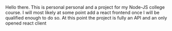 Hello there.
This is personal personal and a project for my Node-JS college course.
I will most likely at some point add a react frontend once I will be qualified enough to do so.
At this point the project is fully an API and an only opened react client
